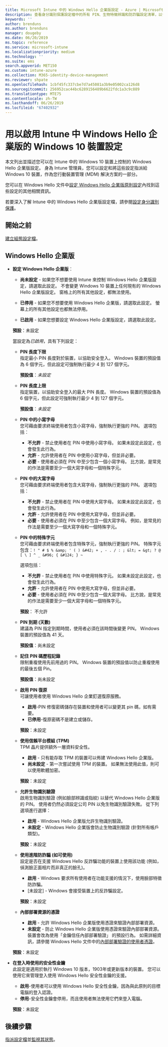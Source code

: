 ```yaml
---
title: Microsoft Intune 中的 Windows Hello 企業版設定 - Azure | Microsoft Docs
description: 查看身分識別保護設定檔中的所有 PIN、生物特徵辨識和防詐騙設定清單，以便在 Microsoft Intune 中的 Windows 10 裝置上使用和設定 Windows Hello 企業版。
keywords: ''
author: brenduns
ms.author: brenduns
manager: dougeby
ms.date: 06/20/2019
ms.topic: reference
ms.service: microsoft-intune
ms.localizationpriority: medium
ms.technology: ''
ms.suite: ems
search.appverid: MET150
ms.custom: intune-azure
ms.collection: M365-identity-device-management
ms.reviewer: shpate
ms.openlocfilehash: 1cbf45fc337cbe7d7a45081a3b9e05002ca126d8
ms.sourcegitcommit: 256952cac44bc6289156489b6622fdc1a3c9c889
ms.translationtype: MTE75
ms.contentlocale: zh-TW
ms.lasthandoff: 06/26/2019
ms.locfileid: "67402932"
---
```

# <a name="windows-10-device-settings-to-enable-windows-hello-for-business-in-intune"></a>用以啟用 Intune 中 Windows Hello 企業版的 Windows 10 裝置設定

本文列出並描述您可以在 Intune 中的 Windows 10 裝置上控制的 Windows Hello 企業版設定。 身為 Intune 管理員，您可以設定和將這些設定指派給 Windows 10 裝置，作為您行動裝置管理 (MDM) 解決方案的一部分。 

您可以在 Windows Hello 文件中[設定 Windows Hello 企業版原則設定](https://docs.microsoft.com/windows/security/identity-protection/hello-for-business/hello-cert-trust-policy-settings)內找到這些設定的其他相關資訊。


若要深入了解 Intune 中的 Windows Hello 企業版設定檔，請參閱[設定身分識別保護](identity-protection-configure.md)。

## <a name="before-you-begin"></a>開始之前

[建立組態設定檔](identity-protection-configure.md#create-the-device-profile)。

## <a name="windows-hello-for-business"></a>Windows Hello 企業版
- **設定 Windows Hello 企業版**：
  - **尚未設定** - 如果您不想要使用 Intune 來控制 Windows Hello 企業版設定，請選取此設定。 不會變更 Windows 10 裝置上任何現有的 Windows Hello 企業版設定。 窗格上的所有其他設定，都無法使用。

  - **已停用** - 如果您不想要使用 Windows Hello 企業版，請選取此設定。 螢幕上的所有其他設定也都無法停用。
  - **已啟用** - 如果您想要設定 Windows Hello 企業版設定，請選取此設定。  
  
  **預設**：未設定

  當設定為*已啟用*，具有下列設定：

    - **PIN 長度下限**  
     指定最小 PIN 長度對於裝置，以協助安全登入。 Windows 裝置的預設值為 6 個字元，但此設定可強制執行最少 4 到 127 個字元。 
  
      **預設值**：*未設定*

    - **PIN 長度上限**  
    指定裝置，以協助安全登入的最大 PIN 長度。 Windows 裝置的預設值為 6 個字元，但此設定可強制執行最少 4 到 127 個字元。  

      **預設值**：*未設定*  

    - **PIN 中的小寫字母**  
      您可藉由要求終端使用者包含小寫字母，強制執行更強的 PIN。 選項包括：

      - **不允許** - 禁止使用者在 PIN 中使用小寫字母。 如果未設定此設定，也會發生此行為。
      - **允許** - 允許使用者在 PIN 中使用小寫字母，但並非必要。
      - **必要** - 使用者必須在 PIN 中至少包含一個小寫字母。 比方說，是常見的作法是需要至少一個大寫字母和一個特殊字元。

    - **PIN 中的大寫字母**  
    您可藉由要求終端使用者包含大寫字母，強制執行更強的 PIN。 選項包括：

      - **不允許** - 禁止使用者在 PIN 中使用大寫字母。 如果未設定此設定，也會發生此行為。
      - **允許** - 允許使用者在 PIN 中使用大寫字母，但並非必要。
      - **必要** - 使用者必須在 PIN 中至少包含一個大寫字母。 例如，是常見的作法是需要至少一個大寫字母和一個特殊字元。

    - **PIN 中的特殊字元**  
    您可藉由要求終端使用者包含特殊字元，強制執行更強的 PIN。 特殊字元包含：`! " # $ % &amp; ' ( ) &#42; + , - . / : ; &lt; = &gt; ? @ [ \ ] ^ _ &#96; { &#124; } ~`  
 
      選項包括：
      - **不允許** - 禁止使用者在 PIN 中使用特殊字元。 如果未設定此設定，也會發生此行為。
      - **允許** - 允許使用者在 PIN 中使用大寫字母，但並非必要。
      - **必要** - 使用者必須在 PIN 中至少包含一個大寫字母。 比方說，是常見的作法是需要至少一個大寫字母和一個特殊字元。

      **預設**： 不允許

  - **PIN 到期 (天數)**  
      建議為 PIN 指定到期時間，使用者必須在該時間後變更 PIN。 Windows 裝置的預設值為 41 天。

    **預設值**：尚未設定

  - **記住 PIN 碼歷程記錄**  
    限制重複使用先前用過的 PIN。 Windows 裝置的預設值以防止重複使用的最後五個 Pin。  

    **預設值**：尚未設定  

  - **啟用 PIN 復原**   
    可讓使用者使用 Windows Hello 企業釘選復原服務。 
    
    - **啟用**-PIN 修復密碼儲存在裝置和使用者可以變更其 pin 碼，如有需要。  
    - **已停用**-復原密碼不是建立或儲存。

    **預設**：未設定

  - **使用信賴平台模組 (TPM)**    
    TPM 晶片提供額外一層資料安全性。  

    - **啟用** - 只有能存取 TPM 的裝置可以佈建 Windows Hello 企業版。
    - **尚未設定** - 第一次嘗試使用 TPM 的裝置。 如果無法使用此值，則可以使用軟體加密。
    
    **預設**：未設定

  - **允許生物識別驗證**  
     啟用生物識別驗證 (例如臉部辨識或指紋) 以替代 Windows Hello 企業版的 PIN。 使用者仍然必須設定公司 PIN 以免生物識別驗證失敗。 從下列選項進行選擇：

    - **啟用** - Windows Hello 企業版允許生物識別驗證。
    - **未設定** - Windows Hello 企業版會防止生物識別驗證 (針對所有帳戶類型)。

    **預設**：未設定

  - **使用進階防詐騙 (如可使用)**  
    設定是否在支援 Windows Hello 反詐騙功能的裝置上使用該功能 (例如，偵測臉正面相片而非真正的臉孔)。  
    - **啟用** - Windows 要求所有使用者在功能支援的情況下，使用臉部特徵防詐騙。
    - [未設定]  - Windows 會接受裝置上的反詐騙設定。

    **預設**：未設定

  - **內部部署資源的憑證**  

    - **啟用** - 允許 Windows Hello 企業版使用憑證來驗證內部部署資源。
    - **未設定** - 防止 Windows Hello 企業版使用憑證來驗證內部部署資源。 裝置會改為使用「金鑰信任內部部署驗證」  的預設行為。 如需詳細資訊，請參閱 Windows Hello 文件中的[內部部署驗證的使用者憑證](https://docs.microsoft.com/windows/security/identity-protection/hello-for-business/hello-cert-trust-policy-settings#use-certificate-for-on-premises-authentication)。  

  **預設**：未設定

- **在登入時使用的安全性金鑰**  
  此設定是適用於執行 Windows 10 版本，1903年或更新版本的裝置。 您可以使用它來管理登入使用 Windows Hello 安全性金鑰的支援。  

  - **啟用**-使用者可以使用 Windows Hello 安全性金鑰，因為與此原則的目標電腦的登入認證。 
  - **停用**-安全性金鑰會停用，而且使用者無法使用它們來登入電腦。   

  **預設**：未設定

## <a name="next-steps"></a>後續步驟

[指派設定檔](device-profile-assign.md)並[監視其狀態](device-profile-monitor.md)。
